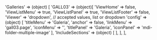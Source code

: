<!-- IDEAL CONFIGURATION FOR THE MODEL -->

'Galleries' => (object) [
    'GALL03' => (object)[
        'ViewHome' => false,
        'ViewListMenu' => true,
        'ViewListPanel' => true,
        'ViewListFooter' => false,
        'Viewer' => 'dropdown', // accepted values, list or dropdown
        'config' => (object) [
            'titleMenu' => 'Galeria',
            'anchor' =>  false,
            'linkMenu' => 'gall03.page',
            'iconMenu' => '',
            'titlePanel' => 'Galeria',
            'iconPanel' => 'mdi-folder-multiple-image'
        ],
        'IncludeSections' => (object) [
        ],
    ],
],
